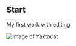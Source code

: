 ## Start

My first work with editing

![Image of Yaktocat](https://octodex.github.com/images/yaktocat.png)
